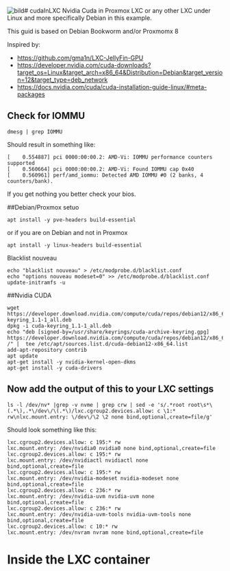 ![bild](https://github.com/jzenzen/cudaInLXC/assets/5422225/a4c1d922-0d5c-4b4f-9815-1af755685c5c)# cudaInLXC
Nvidia Cuda in Proxmox LXC or any other LXC under Linux and more specifically Debian in this example.

This guid is based on Debian Bookworm and/or Proxmomx 8

Inspired by: 
* https://github.com/gma1n/LXC-JellyFin-GPU
* https://developer.nvidia.com/cuda-downloads?target_os=Linux&target_arch=x86_64&Distribution=Debian&target_version=12&target_type=deb_network
* https://docs.nvidia.com/cuda/cuda-installation-guide-linux/#meta-packages

## Check for IOMMU
```
dmesg | grep IOMMU
```
Should result in something like:
```
[    0.554887] pci 0000:00:00.2: AMD-Vi: IOMMU performance counters supported
[    0.560664] pci 0000:00:00.2: AMD-Vi: Found IOMMU cap 0x40
[    0.560961] perf/amd_iommu: Detected AMD IOMMU #0 (2 banks, 4 counters/bank).
```
If you get nothing you better check your bios.

##Debian/Proxmox setuo
```
apt install -y pve-headers build-essential
```
or if you are on Debian and not in Proxmox
```
apt install -y linux-headers build-essential
```

Blacklist nouveau
```
echo "blacklist nouveau" > /etc/modprobe.d/blacklist.conf
echo "options nouveau modeset=0" >> /etc/modprobe.d/blacklist.conf
update-initramfs -u
```

##Nvidia CUDA
```
wget https://developer.download.nvidia.com/compute/cuda/repos/debian12/x86_64/cuda-keyring_1.1-1_all.deb
dpkg -i cuda-keyring_1.1-1_all.deb
echo "deb [signed-by=/usr/share/keyrings/cuda-archive-keyring.gpg] https://developer.download.nvidia.com/compute/cuda/repos/debian12/x86_64/ /" |  tee /etc/apt/sources.list.d/cuda-debian12-x86_64.list
add-apt-repository contrib
apt update
apt-get install -y nvidia-kernel-open-dkms
apt-get install -y cuda-drivers
```

## Now add the output of this to your LXC settings
```
ls -l /dev/nv* |grep -v nvme | grep crw | sed -e 's/.*root root\s*\(.*\),.*\/dev\/\(.*\)/lxc.cgroup2.devices.allow: c \1:* rw\nlxc.mount.entry: \/dev\/\2 \2 none bind,optional,create=file/g'
```
Should look something like this:
```
lxc.cgroup2.devices.allow: c 195:* rw
lxc.mount.entry: /dev/nvidia0 nvidia0 none bind,optional,create=file
lxc.cgroup2.devices.allow: c 195:* rw
lxc.mount.entry: /dev/nvidiactl nvidiactl none bind,optional,create=file
lxc.cgroup2.devices.allow: c 195:* rw
lxc.mount.entry: /dev/nvidia-modeset nvidia-modeset none bind,optional,create=file
lxc.cgroup2.devices.allow: c 236:* rw
lxc.mount.entry: /dev/nvidia-uvm nvidia-uvm none bind,optional,create=file
lxc.cgroup2.devices.allow: c 236:* rw
lxc.mount.entry: /dev/nvidia-uvm-tools nvidia-uvm-tools none bind,optional,create=file
lxc.cgroup2.devices.allow: c 10:* rw
lxc.mount.entry: /dev/nvram nvram none bind,optional,create=file
```

# Inside the LXC container
